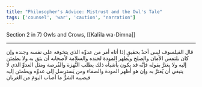 ```yaml
---
title: "Philosopher's Advice: Mistrust and the Owl's Tale"
tags: ['counsel', 'war', 'caution', "narration"]
---
```


 Section 2 in 7) Owls and Crows, [[Kalīla wa-Dimna]]

---
قال الفيلسوف ليس أحدٌ بحقيقٍ إذا أتاه أمر من عدوِّه الذي يتخوفه على نفسه وجنده وإن كان يلتمس الأمان والصلح ويظهر المودة لجنده والسلامة لأصحابه أن يثق به ولا يطمئن إليه ولا يغترَّ بقوله فإنَّه قد يكون بأشباه ذلك يطلب النُّهزة والفُرصة ومثل العدوِّ الذي لا ينبغي أن يُغترَّ به وإن هو أظهر المودة والصفاء ومن يَسترسل إلى عدوِّه ويطمئن إليه فيصيبه الشرُّ ما أصاب البومَ من الغربان
